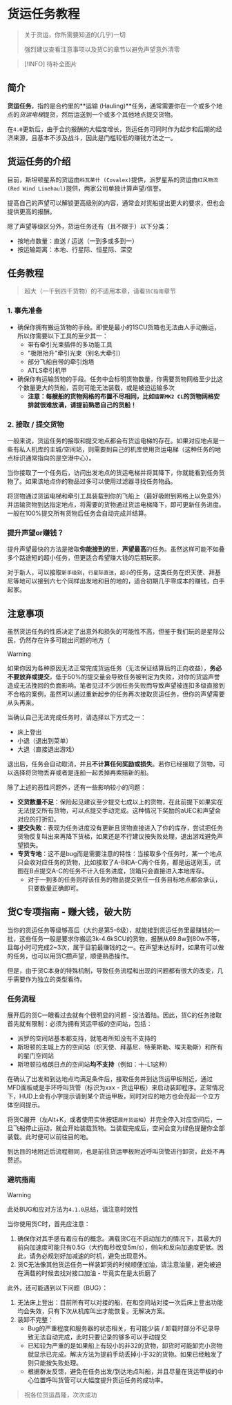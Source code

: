 # 货运任务教程

> 关于货运，你所需要知道的(几乎)一切
> 
> 强烈建议查看注意事项以及货C的章节以避免声望意外清零

> [!INFO]
> 待补全图片

## 简介

**货运任务**，指的是合约里的**运输 (Hauling)**任务，通常需要你在一个或多个地点的*货运电梯*提货，然后运送到一个或多个其他地点提交货物。

在`4.0`更新后，由于合约报酬的大幅度增长，货运任务可同时作为起步和后期的经济来源，且基本不涉及战斗，因此是门槛较低的赚钱方法之一。

## 货运任务的介绍

目前，斯坦顿星系的货运由`科瓦莱什 (Covalex)`提供，派罗星系的货运由`红风物流 (Red Wind Linehaul)`提供，两家公司单独计算声望/信誉。

提高自己的声望可以解锁更高级别的内容，通常会对货船提出更大的要求，但也会提供更高的报酬。

除了声望等级区分外，货运任务还有（且不限于）以下分类：

- 按地点数量：直送 / 运送（一到多或多到一）
- 按运输距离：本地、行星际、恒星际、深空

## 任务教程

> 超大（一千到四千货物）的不适用本章，请看`货C指南`章节

### 1. 事先准备

- 确保你拥有搬运货物的手段。即使是最小的1SCU货箱也无法由人手动搬运，所以你需要以下工具的至少其一：
    - 带有牵引光束插件的多功能工具
    - "极限抬升"牵引光束（别名大牵引）
    - 部分飞船自带的牵引炮塔
    - ATLS牵引机甲
- 确保你有运输货物的手段。任务中会标明货物数量，你需要货物网格至少比这个数量更大的货船，否则可能无法装载，或是被迫运输多次
    - **注意：每艘船的货物网格的布置不尽相同，比如`宙斯MK2 CL`的货物网格安排就很难放满，请提前熟悉自己的货船！**

### 2. 接取 / 提交货物

一般来说，货运任务的接取和提交地点都会有货运电梯的存在。如果对应地点是一些有私人机库的主城/空间站，则需要到自己的机库使用货运电梯（这种任务的地点标识通常指向的是空港中心）。

当你接取了一个任务后，访问出发地点的货运电梯并将其降下，你就能看到任务货物了。如果该地点你的物品过多可以使用过滤器寻找任务物品。

将货物通过货运电梯和牵引工具装载到你的飞船上（最好吸附到网格上以免意外）并运输货物到达指定地点，将需要的货物通过货运电梯降下，即可更新任务进度。一般在100%提交所有货物后任务会自动完成并结算。

### 提升声望or赚钱？

提升声望最快的方法是接取**你能接到的**里，**声望最高**的任务。虽然这样可能不如叠多个路途短的超小任务，但更适合希望赚大钱的后期玩家。

对于新人，可以接取`新手级别`，`行星际直送`，`超小`的任务，这类任务在炽天使、拜基尼等地可以接到六七个同样出发地和目的地的，适合初期几乎零成本的赚钱，白手起家。

## 注意事项

虽然货运任务的性质决定了出意外和损失的可能性不高，但鉴于我们玩的是星际公民，仍然存在许多可能出问题的地方（

> [!WARNING]
> 如果你因为各种原因无法正常完成货运任务（无法保证结算后的正向收益），**务必不要放弃或提交**，低于50%的提交量会导致任务被判定为失败，对你的货运声誉造成无法挽回的负面影响。笔者见过不少因任务失败而导致声望被连扣多级直接到不合格的案例，虽然可以通过重新起步的任务再次接取货运任务，但你的声望需要从头再来。
> 
> 当确认自己无法完成任务时，请选择以下方式之一：
> - 床上登出
> - 小退（退出到菜单）
> - 大退（直接退出游戏）
>
> 退出后，任务会自动取消，并且**不计算任何奖励或损失**。若你已经接取了货物，可以选择将货物丢弃或者是连船一起丢掉再索赔新的船。

除了上述的恶性问题外，还有一些影响较小的问题：
- **交货数量不足**：保险起见建议至少提交七成以上的货物，在此前提下如果实在无法提交所有货物，可以点提交手动完成。这种情况下奖励的aUEC和声望会对应的打折扣。
- **提交失败**：表现为任务进度没有更新且货物直接进入了你的库存，尝试把任务货物反复叫出来再降下货梯，如果还是不行建议按失败处理，退出游戏避免声望损失。
- **专货专地**：这不是bug而是需要注意的特性：当接取多个任务时，某一个地点只会收对应任务的货物，比如接取了A-B和A-C两个任务，都是运送刚玉，试图在B点提交A-C的任务不计入任务进度，货箱只会直接进入本地库存。
    - 对于一到多的任务则将该任务的物品提交到任一任务目标地点都会承认，只要数量正确即可。


## 货C专项指南 - 赚大钱，破大防

当你的货运任务等级够高后（大约是第5-6级），就能接到货运任务里最赚钱的一批，这些任务一般是要求你搬运3k-4.6kSCU的货物，报酬从69.8w到80w不等，且每小时可完成2~3次，属于目前最赚钱的之一。在声望未达标时，如果有可以做的任务，也可以用货C攒声望，顺便熟悉操作。

但是，由于货C本身的特殊机制，导致任务流程和出现的问题都有很大的改变，几乎需要作为独立的类型看待。

### 任务流程

展开后的货C一眼看过去就有个很明显的问题 - 没法着陆。因此，货C的任务接取首先就有限制：必须为拥有货运甲板的空间站，包括：
- 派罗的空间站基本都支持，就笔者所知没有不支持的
- 斯坦顿的主城上方的空间站（炽天使、拜基尼、特莱斯勒、埃夫勒斯）和所有的星门空间站
- 斯坦顿拉格朗日点的空间站**均不支持**（例如：十-L1这种）

在确认了出发和到达地点均满足条件后，接取任务并到达货运甲板附近，通过MFD面板或是手环呼叫货管（标识为xxx - 货运甲板）来启动装卸程序。正常情况下，HUD上会有小字提示请到某个货运甲板，同时对应的地方也会亮起一个立方体空间提示。

将货C展开（左Alt+K，或者使用实体按钮`展开货运轴`）并完全停入对应空间后，一旦飞船停止运动，就会开始装载货物。当装载完成后，空间会变为绿色提醒你全部装载。此时便可以前往目的地。

到达目的地附近后流程相同，也是前往货运甲板附近呼叫货管进行卸货，此处不再赘述。

### 避坑指南

> [!WARNING]
> 此处BUG和应对方法为`4.1.0`总结，请注意时效性

当你使用货C时，首先应注意：
1. 确保你对其手感有着应有的概念。满载货C在不启动加力的情况下，其最大的前向加速度可能只有0.5G（大约每秒改变5m/s），侧向和反向加速度更低。因此，请务必规划好加减速的时机，避免出现意外。
2. 货C无法像其他货运任务一样装卸货的时候顺便加油，请注意油量，避免被迫在满载的时候去找对接口加油 - 毕竟实在是太折磨了

此外，还可能遇到以下问题（BUG）：
1. 无法床上登出：目前所有可以对接的船，在和空间站对接一次后床上登出功能均会失效，只有下次从机库叫出才能恢复。无解决方案。
2. 装卸不完整：
    - Bug的严重程度和服务器的状态相关，有可能少装 / 卸载时部分不记录导致无法自动完成，此时只要记录的够多可以手动提交
    - 已知较为严重的是如果船上有较小的非32的货物，卸货时可能卸完小货物就显示已完成。解决方法为提前手动丢掉小于32的货物。如果已经触发了则只能按失败处理。
    - 根据群友反馈，避免在任务出发/到达地点叫船，并且尽量在货运甲板的中心位置呼叫货管可以大幅度提升货运任务的成功率。

> 祝各位货运昌隆，次次成功